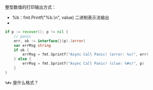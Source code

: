 



整型数值的打印输出方式：

* %b：fmt.Printf("%b.\n", value) 二进制表示法输出
* 





~~~go
if p := recover(); p != nil {
	// panic
	err, ok := interface{}(p).(error)
	var errMsg string
	if ok {
		errMsg = fmt.Sprintf("Async Call Panic! (error: %s)", err)
	} else {
		errMsg = fmt.Sprintf("Async Call Panic! (clue: %#v)", p)
	}
}
~~~

`%#v` 是什么格式？